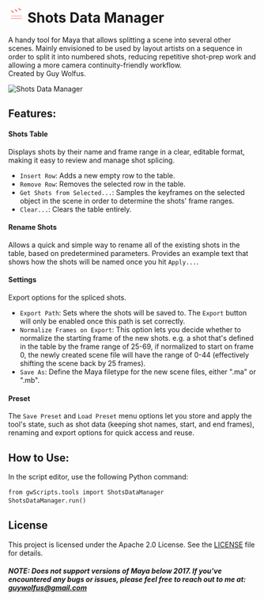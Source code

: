 # ![Shots Data Manager](https://github.com/guywolfus/gwScripts/blob/main/icons/shots_data_manager.png) Shots Data Manager
A handy tool for Maya that allows splitting a scene into several other scenes. Mainly envisioned to be used by layout artists on a sequence in order to split it into numbered shots, reducing repetitive shot-prep work and allowing a more camera continuity-friendly workflow.  
Created by Guy Wolfus.

![Shots Data Manager](https://static.wixstatic.com/media/eaa8d1_9fd271468eae40f39fc3dbe96bd18775~mv2.png)

## Features:

#### Shots Table
Displays shots by their name and frame range in a clear, editable format, making it easy to review and manage shot splicing.
* `Insert Row`: Adds a new empty row to the table.
* `Remove Row`: Removes the selected row in the table.
* `Get Shots from Selected...`: Samples the keyframes on the selected object in the scene in order to determine the shots' frame ranges.
* `Clear...`: Clears the table entirely.  

#### Rename Shots
Allows a quick and simple way to rename all of the existing shots in the table, based on predetermined parameters. Provides an example text that shows how the shots will be named once you hit `Apply...`.  

#### Settings
Export options for the spliced shots.
* `Export Path`: Sets where the shots will be saved to. The `Export` button will only be enabled once this path is set correctly.
* `Normalize Frames on Export`: This option lets you decide whether to normalize the starting frame of the new shots. e.g. a shot that's defined in the table by the frame range of 25-69, if normalized to start on frame 0, the newly created scene file will have the range of 0-44 (effectively shifting the scene back by 25 frames).
* `Save As`: Define the Maya filetype for the new scene files, either ".ma" or ".mb".

#### Preset
The `Save Preset` and `Load Preset` menu options let you store and apply the tool's state, such as shot data (keeping shot names, start, and end frames), renaming and export options for quick access and reuse.

## How to Use:
In the script editor, use the following Python command:
```markdown
from gwScripts.tools import ShotsDataManager
ShotsDataManager.run()
```

## License
This project is licensed under the Apache 2.0 License. See the [LICENSE](https://github.com/guywolfus/gwScripts/blob/main/LICENSE) file for details.

##### NOTE: Does not support versions of Maya below 2017. If you've encountered any bugs or issues, please feel free to reach out to me at: <guywolfus@gmail.com>

